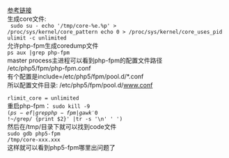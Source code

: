 <a href="https://github.com/hilojack/hilojack.github.io/blob/master/_posts/c-debug-coredump.md">参考链接</a><br/>
生成core文件:<br/>
<code>
sudo su - 
echo '/tmp/core-%e.%p' > /proc/sys/kernel/core_pattern
echo 0 > /proc/sys/kernel/core_uses_pid
ulimit -c unlimited
</code><br/>
允许php-fpm生成coredump文件<br/>
<code>ps aux |grep php-fpm</code><br/>
master process主进程可以看到php-fpm的配置文件路径<br/>
/etc/php5/fpm/php-fpm.conf<br/>
有个配置是include=/etc/php5/fpm/pool.d/*.conf<br/>
所以配置文件目录: /etc/php5/fpm/pool.d/www.conf<br/>
<code> rlimit_core = unlimited </code><br/>
重启php-fpm： <code>sudo kill -9 $(ps -ef|grep php-fpm|gawk '$0 !~/grep/ {print $2}' |tr -s '\n' ' ')</code><br/>
然后在/tmp/目录下就可以找到code文件<br/>
<code>sudo gdb php5-fpm /tmp/core-xxx.xxx</code><br/>
这样就可以看到php5-fpm哪里出问题了<br/>
